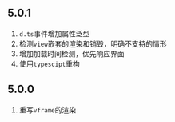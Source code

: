 ## 5.0.1
1. `d.ts`事件增加属性泛型
2. 检测`view`嵌套的渲染和销毁，明确不支持的情形
3. 增加加载时间检测，优先响应界面
4. 使用`typescipt`重构

## 5.0.0
1. 重写`vframe`的渲染